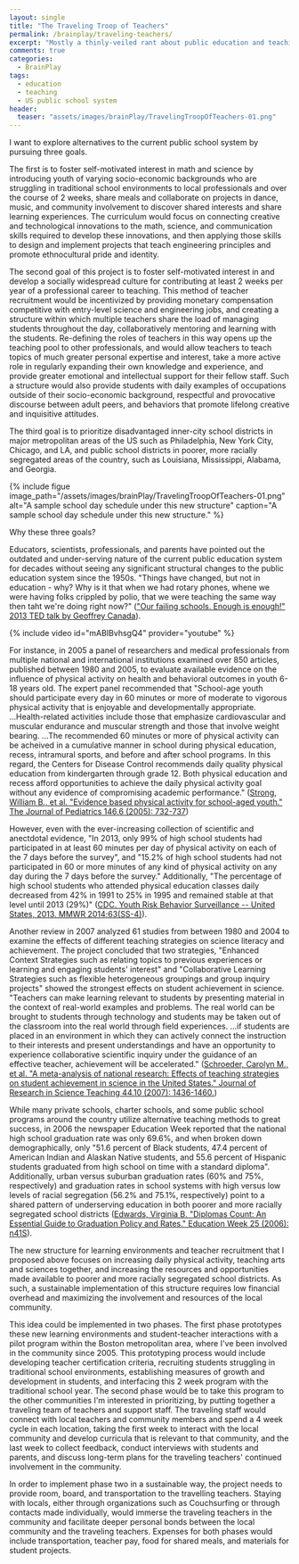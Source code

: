 ```yaml
---
layout: single
title: "The Traveling Troop of Teachers"
permalink: /brainplay/traveling-teachers/
excerpt: "Mostly a thinly-veiled rant about public education and teaching as an occupation in the US"
comments: true
categories:
  - BrainPlay
tags:
  - education
  - teaching
  - US public school system
header:
  teaser: "assets/images/brainPlay/TravelingTroopOfTeachers-01.png"
---
```


I want to explore alternatives to the current public school system by pursuing three goals. 

The first is to foster self-motivated interest in math and science by introducing youth of varying socio-economic backgrounds who are struggling in traditional school environments to local professionals and over the course of 2 weeks, share meals and collaborate on projects in dance, music, and community involvement to discover shared interests and share learning experiences. The curriculum would focus on connecting creative and technological innovations to the math, science, and communication skills required to develop these innovations, and then applying those skills to design and implement projects that teach engineering principles and promote ethnocultural pride and identity. 

The second goal of this project is to foster self-motivated interest in and develop a socially widespread culture for contributing at least 2 weeks per year of a professional career to teaching. This method of teacher recruitment would be incentivized by providing monetary compensation competitive with entry-level science and engineering jobs, and creating a structure within which multiple teachers share the load of managing students throughout the day, collaboratively mentoring and learning with the students. Re-defining the roles of teachers in this way opens up the teaching pool to other professionals, and would allow teachers to teach topics of much greater personal expertise and interest, take a more active role in regularly expanding their own knowledge and experience, and provide greater emotional and intellectual support for their fellow staff. Such a structure would also provide students with daily examples of occupations outside of their socio-economic background, respectful and provocative discourse between adult peers, and behaviors that promote lifelong creative and inquisitive attitudes. 

The third goal is to prioritize disadvantaged inner-city school districts in major metropolitan areas of the US such as Philadelphia, New York City, Chicago, and LA, and public school districts in poorer, more racially segregated areas of the country, such as Louisiana, Mississippi, Alabama, and Georgia.

{% include figue image_path="/assets/images/brainPlay/TravelingTroopOfTeachers-01.png" alt="A sample school day schedule under this new structure" caption="A sample school day schedule under this new structure." %}

Why these three goals?

Educators, scientists, professionals, and parents have pointed out the outdated and under-serving nature of the current public education system for decades without seeing any significant structural changes to the public education system since the 1950s. "Things have changed, but not in education - why? Why is it that when we had rotary phones, whene we were having folks crippled by polio, that we were teaching the same way then taht we're doing right now?" (["Our failing schools. Enough is enough!" 2013 TED talk by Geoffrey Canada](http://www.ted.com/talks/geoffrey_canada_our_failing_schools_enough_is_enough)). 

{% include video id="mABIBvhsgQ4" provider="youtube" %}

For instance, in 2005 a panel of researchers and medical professionals from multiple national and international institutions examined over 850 articles, published between 1980 and 2005, to evaluate available evidence on the influence of physical activity on health and behavioral outcomes in youth 6-18 years old. The expert panel recommended that "School-age youth should participate every day in 60 minutes or more of moderate to vigorous physical activity that is enjoyable and developmentally appropriate. ...Health-related activities include those that emphasize cardiovascular and muscular endurance and muscular strength and those that involve weight bearing. ...The recommended 60 minutes or more of physical activity can be acheived in a cumulative manner in school during physical education, recess, intramural sports, and before and after school programs. In this regard, the Centers for Disease Control recommends daily quality physical education from kindergarten through grade 12. Both physical education and recess afford opportunities to achieve the daily physical activity goal without any evidence of compromising academic performance." ([Strong, William B., et al. "Evidence based physical activity for school-aged youth." The Journal of Pediatrics 146.6 (2005): 732-737](/assets/files/2005_EvidenceBasedPhysicalActivitySchoolAgedYouth_WBStrong.pdf))

However, even with the ever-increasing collection of scientific and anectdotal evidence, "In 2013, only 99% of high school students had participated in at least 60 minutes per day of physical activity on each of the 7 days before the survey", and "15.2% of high school students had not participated in 60 or more minutes of any kind of physical activity on any day during the 7 days before the survey." Additionally, "The percentage of high school students who attended physical education classes daily decreased from 42% in 1991 to 25% in 1995 and remained stable at that level until 2013 (29%)" ([CDC. Youth Risk Behavior Surveillance -- United States, 2013. MMWR 2014;63(SS-4)](https://www.cdc.gov/mmwr/pdf/ss/ss6304.pdf)). 

Another review in 2007 analyzed 61 studies from between 1980 and 2004 to examine the effects of different teaching strategies on science literacy and achievement. The project concluded that two strategies, "Enhanced Context Strategies such as relating topics to previous experiences or learning and engaging students' interest" and "Collaborative Learning Strategies such as flexible heterogeneous groupings and group inquiry projects" showed the strongest effects on student achievement in science. "Teachers can make learning relevant to students by presenting material in the context of real-world examples and problems. The real world can be brought to students through technology and students may be taken out of the classroom into the real world through field experiences. ...if students are placed in an environment in which they can actively connect the instruction to their interests and present understandings and have an opportunity to experience collaborative scientific inquiry under the guidance of an effective teacher, achievement will be accelerated." ([Schroeder, Carolyn M., et al. "A meta-analysis of national research: Effects of teaching strategies on student achievement in science in the United States."  Journal of Research in Science Teaching 44.10 (2007): 1436-1460.](http://cudc.uqam.ca/publication/ref/12context.pdf))

While many private schools, charter schools, and some public school programs around the country utilize alternative teaching methods to great success, in 2006 the newspaper Education Week reported that the national high school graduation rate was only 69.6%, and when broken down demographically, only "51.6 percent of Black students, 47.4 percent of American Indian and Alaskan Native students, and 55.6 percent of Hispanic students graduated from high school on time with a standard diploma". Additionally, urban versus suburban graduation rates (60% and 75%, respectively) and graduation rates in school systems with high versus low levels of racial segregation (56.2% and 75.1%, respectively) point to a shared pattern of underserving education in both poorer and more racially segregated school districts ([Edwards, Virginia B. "Diplomas Count: An Essential Guide to Graduation Policy and Rates." Education Week 25 (2006): n41S](http://www.edweek.org/ew/toc/2006/06/22/index.html)). 

The new structure for learning environments and teacher recruitment that I proposed above focuses on increasing daily physical activity, teaching arts and sciences together, and increasing the resources and opportunities made available to poorer and more racially segregated school districts. As such, a sustainable implementation of this structure requires low financial overhead and maximizing the involvement and resources of the local community. 

This idea could be implemented in two phases. The first phase prototypes these new learning environments and student-teacher interactions with a pilot program within the Boston metropolitan area, where I've been involved in the community since 2005. This prototyping process would include developing teacher certification criteria, recruiting students struggling in traditional school environments, establishing measures of growth and development in students, and interfacing this 2 week program with the traditional school year. The second phase would be to take this program to the other communities I'm interested in prioritizing, by putting together a traveling team of teachers and support staff. The traveling staff would connect with local teachers and community members and spend a 4 week cycle in each location, taking the first week to interact with the local community and develop curricula that is relevant to that community, and the last week to collect feedback, conduct interviews with students and parents, and discuss long-term plans for the traveling teachers' continued involvement in the community. 

In order to implement phase two in a sustainable way, the project needs to provide room, board, and transportation to the travelling teachers. Staying with locals, either through organizations such as Couchsurfing or through contacts made individually, would immerse the traveling teachers in the community and facilitate deeper personal bonds between the local community and the traveling teachers. Expenses for both phases would include transportation, teacher pay, food for shared meals, and materials for student projects. 
